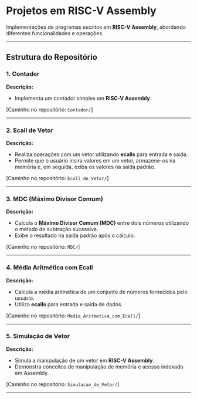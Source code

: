 # Projetos em RISC-V Assembly

Implementações de programas escritos em **RISC-V Assembly**, abordando diferentes funcionalidades e operações.

---

## Estrutura do Repositório

### 1. Contador
**Descrição:**
- Implementa um contador simples em **RISC-V Assembly**.

[Caminho no repositório: `Contador/`]

---

### 2. Ecall de Vetor
**Descrição:**
- Realiza operações com um vetor utilizando **ecalls** para entrada e saída.
- Permite que o usuário insira valores em um vetor, armazene-os na memória e, em seguida, exiba os valores na saída padrão.

[Caminho no repositório: `Ecall_de_Vetor/`]

---

### 3. MDC (Máximo Divisor Comum)
**Descrição:**
- Calcula o **Máximo Divisor Comum (MDC)** entre dois números utilizando o método de subtração sucessiva.
- Exibe o resultado na saída padrão após o cálculo.

[Caminho no repositório: `MDC/`]

---

### 4. Média Aritmética com Ecall
**Descrição:**
- Calcula a média aritmética de um conjunto de números fornecidos pelo usuário.
- Utiliza **ecalls** para entrada e saída de dados.

[Caminho no repositório: `Media_Aritmetica_com_Ecall/`]

---

### 5. Simulação de Vetor
**Descrição:**
- Simula a manipulação de um vetor em **RISC-V Assembly**.
- Demonstra conceitos de manipulação de memória e acesso indexado em Assembly.

[Caminho no repositório: `Simulacao_de_Vetor/`]

---
